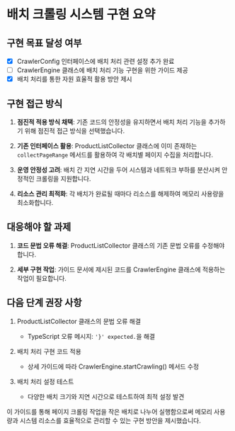 # 배치 크롤링 시스템 구현 요약

## 구현 목표 달성 여부

- [x] CrawlerConfig 인터페이스에 배치 처리 관련 설정 추가 완료
- [ ] CrawlerEngine 클래스에 배치 처리 기능 구현을 위한 가이드 제공
- [x] 배치 처리를 통한 자원 효율적 활용 방안 제시

## 구현 접근 방식

1. **점진적 적용 방식 채택**: 기존 코드의 안정성을 유지하면서 배치 처리 기능을 추가하기 위해 점진적 접근 방식을 선택했습니다.

2. **기존 인터페이스 활용**: ProductListCollector 클래스에 이미 존재하는 `collectPageRange` 메서드를 활용하여 각 배치별 페이지 수집을 처리합니다.

3. **운영 안정성 고려**: 배치 간 지연 시간을 두어 시스템과 네트워크 부하를 분산시켜 안정적인 크롤링을 지원합니다.

4. **리소스 관리 최적화**: 각 배치가 완료될 때마다 리소스를 해제하여 메모리 사용량을 최소화합니다.

## 대응해야 할 과제

1. **코드 문법 오류 해결**: ProductListCollector 클래스의 기존 문법 오류를 수정해야 합니다. 

2. **세부 구현 작업**: 가이드 문서에 제시된 코드를 CrawlerEngine 클래스에 적용하는 작업이 필요합니다.

## 다음 단계 권장 사항

1. ProductListCollector 클래스의 문법 오류 해결
   - TypeScript 오류 메시지: `'}' expected.`을 해결

2. 배치 처리 구현 코드 적용
   - 상세 가이드에 따라 CrawlerEngine.startCrawling() 메서드 수정

3. 배치 처리 설정 테스트
   - 다양한 배치 크기와 지연 시간으로 테스트하여 최적 설정 발견

이 가이드를 통해 페이지 크롤링 작업을 작은 배치로 나누어 실행함으로써 메모리 사용량과 시스템 리소스를 효율적으로 관리할 수 있는 구현 방안을 제시했습니다.

